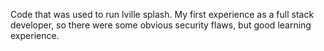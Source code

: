 Code that was used to run lville splash. My first experience as a full stack developer, so there were some obvious security flaws, but good learning experience.
